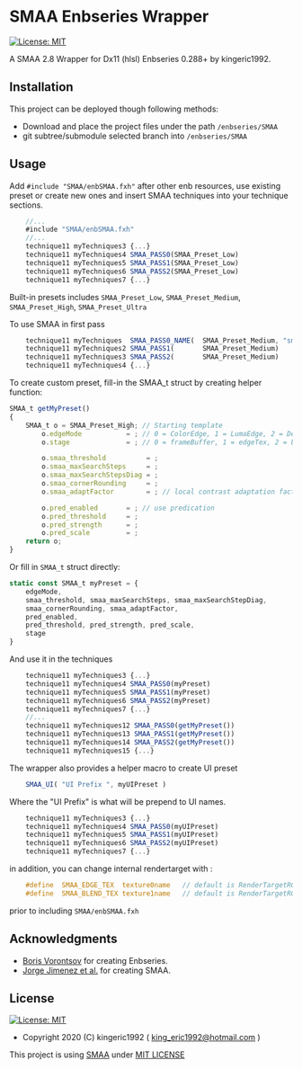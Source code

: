 # SMAA Enbseries Wrapper
[![License: MIT](https://img.shields.io/badge/License-MIT-blue.svg?style=flat-square)](https://opensource.org/licenses/MIT)

A SMAA 2.8 Wrapper for Dx11 (hlsl) Enbseries 0.288+ by kingeric1992.

## Installation

This project can be deployed though following methods:

* Download and place the project files under the path `/enbseries/SMAA`
* git subtree/submodule selected branch into `/enbseries/SMAA`

## Usage

Add `#include "SMAA/enbSMAA.fxh"` after other enb resources, use existing preset or create new ones and insert SMAA techniques into your technique sections.

```js
    //...
    #include "SMAA/enbSMAA.fxh"
    //...
    technique11 myTechniques3 {...}
    technique11 myTechniques4 SMAA_PASS0(SMAA_Preset_Low)
    technique11 myTechniques5 SMAA_PASS1(SMAA_Preset_Low)
    technique11 myTechniques6 SMAA_PASS2(SMAA_Preset_Low)
    technique11 myTechniques7 {...}
```

Built-in presets includes `SMAA_Preset_Low`, `SMAA_Preset_Medium`, `SMAA_Preset_High`, `SMAA_Preset_Ultra`

To use SMAA in first pass

```js
    technique11 myTechniques  SMAA_PASS0_NAME(  SMAA_Preset_Medium, "smaa demo")
    technique11 myTechniques2 SMAA_PASS1(       SMAA_Preset_Medium)
    technique11 myTechniques3 SMAA_PASS2(       SMAA_Preset_Medium)
    technique11 myTechniques4 {...}
```

To create custom preset, fill-in the SMAA_t struct by creating helper function:

```js
SMAA_t getMyPreset()
{
    SMAA_t o = SMAA_Preset_High; // Starting template
        o.edgeMode           = ; // 0 = ColorEdge, 1 = LumaEdge, 2 = DepthEdge
        o.stage              = ; // 0 = frameBuffer, 1 = edgeTex, 2 = blendWeight, 3 = SMAA

        o.smaa_threshold          = ;
        o.smaa_maxSearchSteps     = ;
        o.smaa_maxSearchStepsDiag = ;
        o.smaa_cornerRounding     = ;
        o.smaa_adaptFactor        = ; // local contrast adaptation factor

        o.pred_enabled       = ; // use predication
        o.pred_threshold     = ;
        o.pred_strength      = ;
        o.pred_scale         = ;
    return o;
}
```

Or fill in `SMAA_t` struct directly:

```js
static const SMAA_t myPreset = {
    edgeMode,
    smaa_threshold, smaa_maxSearchSteps, smaa_maxSearchStepDiag,
    smaa_cornerRounding, smaa_adaptFactor,
    pred_enabled,
    pred_threshold, pred_strength, pred_scale,
    stage
}
```

And use it in the techniques

```js
    technique11 myTechniques3 {...}
    technique11 myTechniques4 SMAA_PASS0(myPreset)
    technique11 myTechniques5 SMAA_PASS1(myPreset)
    technique11 myTechniques6 SMAA_PASS2(myPreset)
    technique11 myTechniques7 {...}
    //...
    technique11 myTechniques12 SMAA_PASS0(getMyPreset())
    technique11 myTechniques13 SMAA_PASS1(getMyPreset())
    technique11 myTechniques14 SMAA_PASS2(getMyPreset())
    technique11 myTechniques15 {...}
```

The wrapper also provides a helper macro to create UI preset

```js
    SMAA_UI( "UI Prefix ", myUIPreset )
```

Where the "UI Prefix" is what will be prepend to UI names.

```js
    technique11 myTechniques3 {...}
    technique11 myTechniques4 SMAA_PASS0(myUIPreset)
    technique11 myTechniques5 SMAA_PASS1(myUIPreset)
    technique11 myTechniques6 SMAA_PASS2(myUIPreset)
    technique11 myTechniques7 {...}
```

in addition, you can change internal rendertarget with :

```c
    #define  SMAA_EDGE_TEX  texture0name   // default is RenderTargetRGB32F (requires 2bit-RGB )
    #define  SMAA_BLEND_TEX texture1name   // default is RenderTargetRGBA64 (RGBA required [0,1] )
```

prior to including `SMAA/enbSMAA.fxh`

## Acknowledgments

* [Boris Vorontsov](http://enbdev.com/) for creating Enbseries.
* [Jorge Jimenez et al.](http://www.iryoku.com/smaa/) for creating SMAA.

## License

[![License: MIT](https://img.shields.io/badge/License-MIT-blue.svg?style=flat-square)](https://opensource.org/licenses/MIT)

- Copyright 2020 (C) kingeric1992 ( king_eric1992@hotmail.com )

This project is using [SMAA](https://github.com/iryoku/smaa) under [MIT LICENSE](LICENSE.md)

